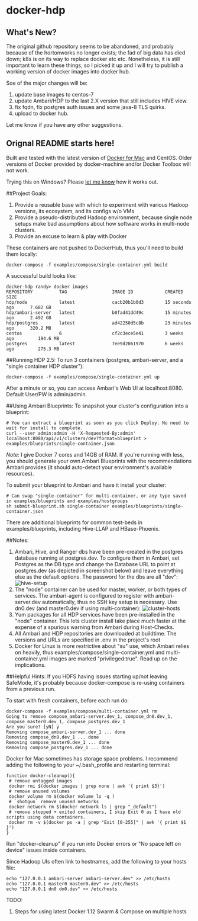 # docker-hdp

## What's New?
The original github repository seems to be abandoned, and probably because of the hortonworks no longer exists; the fad of big data has died down; k8s is on its way to replace docker etc etc.  Nonetheless, it is still important to 
learn these things, so I picked it up and I will try to publish a working version of docker images into docker hub. 

Soe of the major changes will be: 
1. update base images to centos-7
2. update Ambari/HDP to the last 2.X version that still includes HIVE view.
3. fix fqdn, fix postgres auth issues and some java-8 TLS quirks. 
4. upload to docker hub. 

Let me know if you have any other suggestions. 

## Orignal README starts here!

Built and tested with the latest version of [Docker for Mac](https://docs.docker.com/engine/installation/mac/#/docker-for-mac) and CentOS. Older versions of Docker provided by docker-machine and/or Docker Toolbox will not work.

Trying this on Windows? Please [let me know](https://twitter.com/randerzander) how it works out.

##Project Goals:
1. Provide a reusable base with which to experiment with various Hadoop versions, its ecosystem, and its configs w/o VMs
2. Provide a pseudo-distributed Hadoop environment, because single node setups make bad assumptions about how software works in multi-node clusters.
3. Provide an excuse to learn & play with Docker

These containers are not pushed to DockerHub, thus you'll need to build them locally:
```
docker-compose -f examples/compose/single-container.yml build
```

A successful build looks like:
```
docker-hdp randy> docker images
REPOSITORY          TAG                 IMAGE ID            CREATED             SIZE
hdp/node            latest              cacb20b1b0d3        15 seconds ago      7.682 GB
hdp/ambari-server   latest              b0fad41dd49c        15 minutes ago      2.492 GB
hdp/postgres        latest              ad42250d5c8b        23 minutes ago      320.2 MB
centos              6                   cf2c3ece5e41        3 weeks ago         194.6 MB
postgres            latest              7ee9d2061970        6 weeks ago         275.3 MB
```

##Running HDP 2.5:
To run 3 containers (postgres, ambari-server, and a "single container HDP cluster"):
```
docker-compose -f examples/compose/single-container.yml up
```

After a minute or so, you can access Ambari's Web UI at localhost:8080. Default User/PW is admin/admin.

##Using Ambari Blueprints:
To snapshot your cluster's configuration into a blueprint:
```
# You can extract a blueprint as soon as you click Deploy. No need to wait for install to complete.
curl --user admin:admin -H 'X-Requested-By:admin' localhost:8080/api/v1/clusters/dev?format=blueprint > examples/blueprints/single-container.json 
```

*Note*: I give Docker 7 cores and 14GB of RAM. If you're running with less, you should generate your own Ambari Blueprints with the recommendations Ambari provides (it should auto-detect your environment's available resources).

To submit your blueprint to Ambari and have it install your cluster:
```
# Can swap "single-container" for multi-container, or any type saved in examples/blueprints and examples/hostgroups
sh submit-blueprint.sh single-container examples/blueprints/single-container.json
```

There are additional blueprints for common test-beds in examples/blueprints, including Hive-LLAP and HBase-Phoenix.

##Notes:
1. Ambari, Hive, and Ranger dbs have been pre-created in the postgres database running at postgres.dev. To configure them in Ambari, set Postgres as the DB type and change the Database URL to point at postgres.dev (as depicted in screenshot below) and leave everything else as the default options. The password for the dbs are all "dev":
![hive-setup](/screenshots/hive-setup.png?raw=true)
2. The "node" container can be used for master, worker, or both types of services. The ambari-agent is configured to register with ambari-server.dev automatically, thus no SSH key setup is necessary. Use dn0.dev (and master0.dev if using multi-container):
![cluster-hosts](/screenshots/cluster-hosts.png?raw=true)
3. Yum packages for all HDP services have been pre-installed in the "node" container. This lets cluster install take place much faster at the expense of a spurious warning from Ambari during Host-Checks.
4. All Ambari and HDP repositories are downloaded at buildtime. The versions and URLs are specified in .env in the project's root
5. Docker for Linux is more restrictive about "su" use, which Ambari relies on heavily, thus examples/compose/single-container.yml and multi-container.yml images are marked "privileged:true". Read up on the implications.

##Helpful Hints:
If you HDFS having issues starting up/not leaving SafeMode, it's probably because docker-compose is re-using containers from a previous run.

To start with fresh containers, before each run do:
```
docker-compose -f examples/compose/multi-container.yml rm
Going to remove compose_ambari-server.dev_1, compose_dn0.dev_1, compose_master0.dev_1, compose_postgres.dev_1
Are you sure? [yN] y
Removing compose_ambari-server.dev_1 ... done
Removing compose_dn0.dev_1 ... done
Removing compose_master0.dev_1 ... done
Removing compose_postgres.dev_1 ... done
```

Docker for Mac sometimes has storage space problems. I recommend adding the following to your ~/.bash_profile and restarting terminal:
```
function docker-cleanup(){
 # remove untagged images  
 docker rmi $(docker images | grep none | awk '{ print $3}')
 # remove unused volumes  
 docker volume rm $(docker volume ls -q )  
 # `shotgun` remove unused networks
 docker network rm $(docker network ls | grep "_default")   
 # remove stopped + exited containers, I skip Exit 0 as I have old scripts using data containers.
 docker rm -v $(docker ps -a | grep "Exit [0-255]" | awk '{ print $1 }')
}
```

Run "docker-cleanup" if you run into Docker errors or "No space left on device" issues inside containers.

Since Hadoop UIs often link to hostnames, add the following to your hosts file:
```
echo "127.0.0.1 ambari-server ambari-server.dev" >> /etc/hosts
echo "127.0.0.1 master0 master0.dev" >> /etc/hosts
echo "127.0.0.1 dn0 dn0.dev" >> /etc/hosts
```

TODO:
1. Steps for using latest Docker 1.12 Swarm & Compose on multiple hosts
